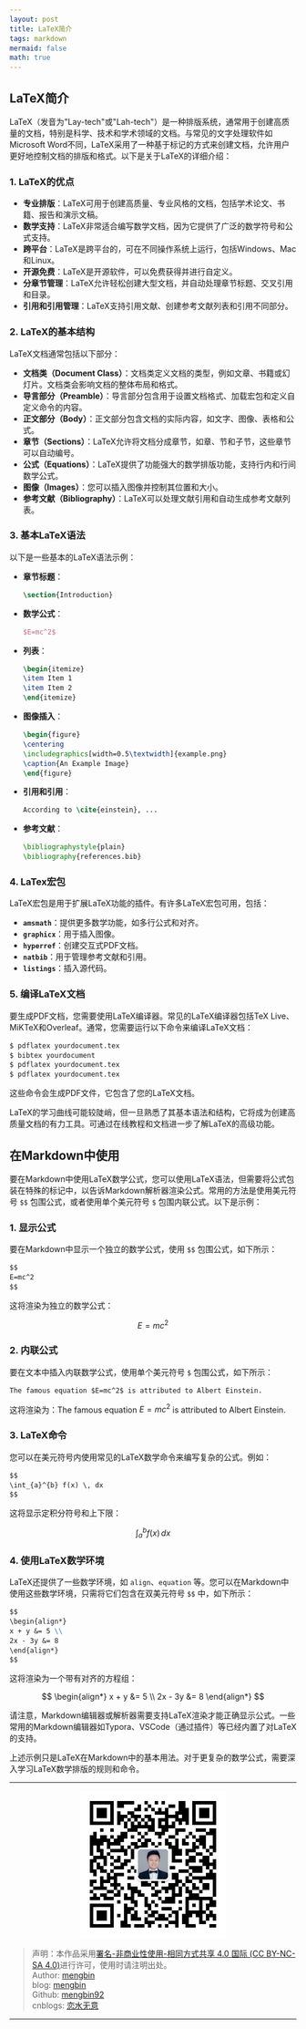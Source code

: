 ```yaml
---
layout: post
title: LaTeX简介
tags: markdown
mermaid: false
math: true
---  
```


## LaTeX简介

LaTeX（发音为"Lay-tech"或"Lah-tech"）是一种排版系统，通常用于创建高质量的文档，特别是科学、技术和学术领域的文档。与常见的文字处理软件如Microsoft Word不同，LaTeX采用了一种基于标记的方式来创建文档，允许用户更好地控制文档的排版和格式。以下是关于LaTeX的详细介绍：

### 1. LaTeX的优点

- **专业排版**：LaTeX可用于创建高质量、专业风格的文档，包括学术论文、书籍、报告和演示文稿。
- **数学支持**：LaTeX非常适合编写数学文档，因为它提供了广泛的数学符号和公式支持。
- **跨平台**：LaTeX是跨平台的，可在不同操作系统上运行，包括Windows、Mac和Linux。
- **开源免费**：LaTeX是开源软件，可以免费获得并进行自定义。
- **分章节管理**：LaTeX允许轻松创建大型文档，并自动处理章节标题、交叉引用和目录。
- **引用和引用管理**：LaTeX支持引用文献、创建参考文献列表和引用不同部分。

### 2. LaTeX的基本结构

LaTeX文档通常包括以下部分：

- **文档类（Document Class）**：文档类定义文档的类型，例如文章、书籍或幻灯片。文档类会影响文档的整体布局和格式。
- **导言部分（Preamble）**：导言部分包含用于设置文档格式、加载宏包和定义自定义命令的内容。
- **正文部分（Body）**：正文部分包含文档的实际内容，如文字、图像、表格和公式。
- **章节（Sections）**：LaTeX允许将文档分成章节，如章、节和子节，这些章节可以自动编号。
- **公式（Equations）**：LaTeX提供了功能强大的数学排版功能，支持行内和行间数学公式。
- **图像（Images）**：您可以插入图像并控制其位置和大小。
- **参考文献（Bibliography）**：LaTeX可以处理文献引用和自动生成参考文献列表。

### 3. 基本LaTeX语法

以下是一些基本的LaTeX语法示例：

- **章节标题**：
  ```latex
  \section{Introduction}
  ```
- **数学公式**：
  ```latex
  $E=mc^2$
  ```
- **列表**：
  ```latex
  \begin{itemize}
  \item Item 1
  \item Item 2
  \end{itemize}
  ```
- **图像插入**：
  ```latex
  \begin{figure}
  \centering
  \includegraphics[width=0.5\textwidth]{example.png}
  \caption{An Example Image}
  \end{figure}
  ```
- **引用和引用**：
  ```latex
  According to \cite{einstein}, ...
  ```
- **参考文献**：
  ```latex
  \bibliographystyle{plain}
  \bibliography{references.bib}
  ```

### 4. LaTex宏包

LaTeX宏包是用于扩展LaTeX功能的插件。有许多LaTeX宏包可用，包括：

- **`amsmath`**：提供更多数学功能，如多行公式和对齐。
- **`graphicx`**：用于插入图像。
- **`hyperref`**：创建交互式PDF文档。
- **`natbib`**：用于管理参考文献和引用。
- **`listings`**：插入源代码。

### 5. 编译LaTeX文档

要生成PDF文档，您需要使用LaTeX编译器。常见的LaTeX编译器包括TeX Live、MiKTeX和Overleaf。通常，您需要运行以下命令来编译LaTeX文档：

```bash
$ pdflatex yourdocument.tex
$ bibtex yourdocument
$ pdflatex yourdocument.tex
$ pdflatex yourdocument.tex
```

这些命令会生成PDF文件，它包含了您的LaTeX文档。

LaTeX的学习曲线可能较陡峭，但一旦熟悉了其基本语法和结构，它将成为创建高质量文档的有力工具。可通过在线教程和文档进一步了解LaTeX的高级功能。

## 在Markdown中使用

要在Markdown中使用LaTeX数学公式，您可以使用LaTeX语法，但需要将公式包装在特殊的标记中，以告诉Markdown解析器渲染公式。常用的方法是使用美元符号 `$$` 包围公式，或者使用单个美元符号 `$` 包围内联公式。以下是示例：

### 1. 显示公式

要在Markdown中显示一个独立的数学公式，使用 `$$` 包围公式，如下所示：

```markdown
$$
E=mc^2
$$
```

这将渲染为独立的数学公式：

$$ 
E=mc^2
$$

### 2. 内联公式

要在文本中插入内联数学公式，使用单个美元符号 `$` 包围公式，如下所示：

```markdown
The famous equation $E=mc^2$ is attributed to Albert Einstein.
```

这将渲染为：The famous equation $E=mc^2$ is attributed to Albert Einstein.

### 3. LaTeX命令

您可以在美元符号内使用常见的LaTeX数学命令来编写复杂的公式。例如：

```markdown
$$
\int_{a}^{b} f(x) \, dx
$$
```

这将显示定积分符号和上下限：

$$
\int_{a}^{b} f(x) \, dx
$$

### 4. 使用LaTeX数学环境

LaTeX还提供了一些数学环境，如 `align`、`equation` 等。您可以在Markdown中使用这些数学环境，只需将它们包含在双美元符号 `$$` 中，如下所示：

```markdown
$$
\begin{align*}
x + y &= 5 \\
2x - 3y &= 8
\end{align*}
$$
```

这将渲染为一个带有对齐的方程组：

$$
\begin{align*}
x + y &= 5 \\
2x - 3y &= 8
\end{align*}
$$

请注意，Markdown编辑器或解析器需要支持LaTeX渲染才能正确显示公式。一些常用的Markdown编辑器如Typora、VSCode（通过插件）等已经内置了对LaTeX的支持。

上述示例只是LaTeX在Markdown中的基本用法。对于更复杂的数学公式，需要深入学习LaTeX数学排版的规则和命令。

---

<div align="center">
  <img src="../img/qrcode_wechat.jpg" alt="孟斯特">
</div>

> 声明：本作品采用[署名-非商业性使用-相同方式共享 4.0 国际 (CC BY-NC-SA 4.0)](https://creativecommons.org/licenses/by-nc-sa/4.0/deed.zh)进行许可，使用时请注明出处。  
> Author: [mengbin](mengbin1992@outlook.com)  
> blog: [mengbin](https://mengbin.top)  
> Github: [mengbin92](https://mengbin92.github.io/)  
> cnblogs: [恋水无意](https://www.cnblogs.com/lianshuiwuyi/)  

---
